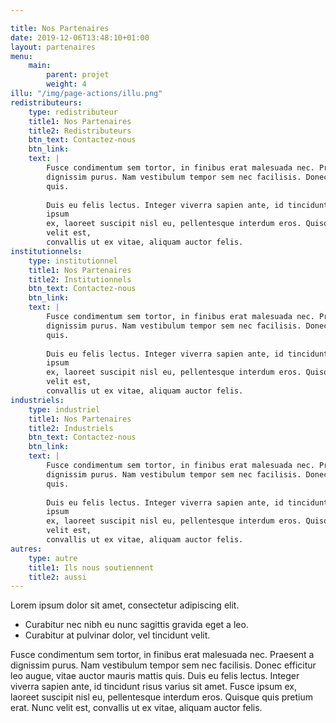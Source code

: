 ```yaml
---

title: Nos Partenaires
date: 2019-12-06T13:48:10+01:00
layout: partenaires
menu: 
    main:
        parent: projet
        weight: 4
illu: "/img/page-actions/illu.png"
redistributeurs: 
    type: redistributeur
    title1: Nos Partenaires
    title2: Redistributeurs
    btn_text: Contactez-nous
    btn_link: 
    text: |
        Fusce condimentum sem tortor, in finibus erat malesuada nec. Praesent a
        dignissim purus. Nam vestibulum tempor sem nec facilisis. Donec efficitur leo augue, vitae auctor mauris mattis
        quis.
        
        Duis eu felis lectus. Integer viverra sapien ante, id tincidunt risus varius sit amet. Fusce
        ipsum
        ex, laoreet suscipit nisl eu, pellentesque interdum eros. Quisque quis pretium erat. Nunc
        velit est,
        convallis ut ex vitae, aliquam auctor felis.
institutionnels: 
    type: institutionnel
    title1: Nos Partenaires
    title2: Institutionnels
    btn_text: Contactez-nous
    btn_link: 
    text: |
        Fusce condimentum sem tortor, in finibus erat malesuada nec. Praesent a
        dignissim purus. Nam vestibulum tempor sem nec facilisis. Donec efficitur leo augue, vitae auctor mauris mattis
        quis.
        
        Duis eu felis lectus. Integer viverra sapien ante, id tincidunt risus varius sit amet. Fusce
        ipsum
        ex, laoreet suscipit nisl eu, pellentesque interdum eros. Quisque quis pretium erat. Nunc
        velit est,
        convallis ut ex vitae, aliquam auctor felis.
industriels: 
    type: industriel
    title1: Nos Partenaires
    title2: Industriels
    btn_text: Contactez-nous
    btn_link: 
    text: |
        Fusce condimentum sem tortor, in finibus erat malesuada nec. Praesent a
        dignissim purus. Nam vestibulum tempor sem nec facilisis. Donec efficitur leo augue, vitae auctor mauris mattis
        quis.
        
        Duis eu felis lectus. Integer viverra sapien ante, id tincidunt risus varius sit amet. Fusce
        ipsum
        ex, laoreet suscipit nisl eu, pellentesque interdum eros. Quisque quis pretium erat. Nunc
        velit est,
        convallis ut ex vitae, aliquam auctor felis.
autres: 
    type: autre
    title1: Ils nous soutiennent
    title2: aussi
---
```



Lorem ipsum dolor sit amet, consectetur adipiscing elit. 

- Curabitur nec nibh eu nunc sagittis gravida eget a leo. 
- Curabitur at pulvinar dolor, vel tincidunt velit. 

Fusce condimentum sem tortor, in finibus erat malesuada nec. Praesent a dignissim purus. Nam vestibulum tempor sem nec facilisis. Donec efficitur leo augue, vitae auctor mauris mattis quis. Duis eu felis lectus. Integer viverra sapien ante, id tincidunt risus varius sit amet. Fusce ipsum ex, laoreet suscipit nisl eu, pellentesque interdum eros. Quisque quis pretium erat. Nunc velit est, convallis ut ex vitae, aliquam auctor felis.
